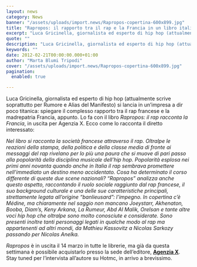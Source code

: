 ```yaml
---
layout: news
category: News
banner: "/assets/uploads/import.news/Rapropos-copertina-600x899.jpg"
title: "Rapropos: il rapporto tra il rap e la Francia in un libro italiano"
excerpt: "Luca Gricinella, giornalista ed esperto di hip hop (attualmente scrive soprattutto per Rumore e Alias del Manifesto) si lancia in un’impresa a dir poco titanica: spiegare il complesso rapporto tra il rap francese e la madrepatria Francia, appunto. Lo fa con il libro Rapropos:  il rap racconta la Francia, in uscita per Agenzia X. Ecco [&hellip"
quote: ""
description: "Luca Gricinella, giornalista ed esperto di hip hop (attualmente scrive soprattutto per Rumore e Alias del Manifesto) si lancia in un’impresa a dir poco titanica: spiegare il complesso rapporto tra il rap francese e la madrepatria Francia, appunto. Lo fa con il libro Rapropos:  il rap racconta la Francia, in uscita per Agenzia X. Ecco [&hellip"
keywords: ""
date: 2012-02-21T00:00:00.000+01:00
author: "Marta Blumi Tripodi"
cover: "/assets/uploads/import.news/Rapropos-copertina-600x899.jpg"
pagination:
  enabled: true

---
```


Luca Gricinella, giornalista ed esperto di hip hop (attualmente scrive soprattutto per Rumore e Alias del Manifesto) si lancia in un’impresa a dir poco titanica: spiegare il complesso rapporto tra il rap francese e la madrepatria Francia, appunto. Lo fa con il libro _Rapropos: il rap racconta la Francia_, in uscita per Agenzia X. Ecco come lo racconta il diretto interessato:

_Nel libro si racconta la società francese attraverso il rap. Oltralpe le reazioni della stampa, della politica e della classe media di fronte ai messaggi del rap rivelano per lo più una paura che si muove di pari passo alla popolarità della disciplina musicale dell’hip hop. Popolarità esplosa nei primi anni novanta quando anche in Italia il rap sembrava promettere nell’immediato un destino meno accidentato. Cosa ha determinato il corso differente di queste due scene nazionali? “Rapropos” analizza anche questo aspetto, raccontando il ruolo sociale raggiunto dal rap francese, il suo background culturale e una delle sue caratteristiche principali, strettamente legata all’origine “banlieusard”: l’impegno. In copertina c’è Médine, ma chiaramente nel saggio non mancano Joeystarr, Akhenaton, Booba, Diam’s, Keny Arkana, La Rumeur, Abd Al Malik, Orelsan e tante altre voci hip hop che oltralpe sono molto conosciute e considerate. Sono presenti inoltre tanti personaggi legati in qualche modo al rap ma appartenenti ad altri mondi, da Mathieu Kassovitz a Nicolas Sarkozy passando per Nicolas Anelka._ 

_Rapropos_ è in uscita il 14 marzo in tutte le librerie, ma già da questa settimana è possibile acquistarlo presso la sede dell’editore, **[Agenzia X](http://www.agenziax.it/ "http://www.agenziax.it/")**. Stay tuned per l’intervista all’autore su Hotmc, in arrivo a brevissimo.